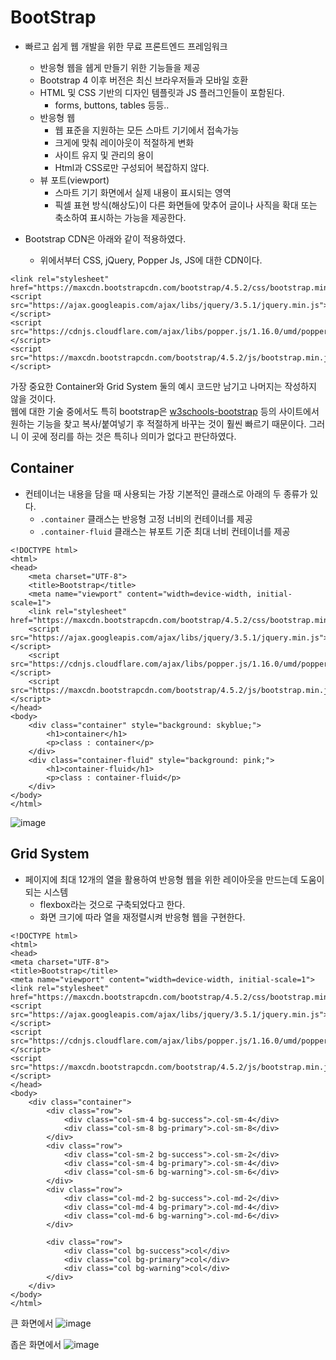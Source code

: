 # BootStrap

+ 빠르고 쉽게 웹 개발을 위한 무료 프론트엔드 프레임워크
  + 반응형 웹을 쉡게 만들기 위한 기능들을 제공
  + Bootstrap 4 이후 버전은 최신 브라우저들과 모바일 호환
  + HTML 및 CSS 기반의 디자인 템플릿과 JS 플러그인들이 포함된다.
    + forms, buttons, tables 등등..
  + 반응형 웹
    + 웹 표준을 지원하는 모든 스마트 기기에서 접속가능
    + 크게에 맞춰 레이아웃이 적절하게 변화
    + 사이트 유지 및 관리의 용이
    + Html과 CSS로만 구성되어 복잡하지 않다.
  + 뷰 포트(viewport)
    + 스마트 기기 화면에서 실제 내용이 표시되는 영역
    + 픽셀 표현 방식(해상도)이 다른 화면들에 맞추어 글이나 사직을 확대 또는 축소하여 표시하는 가능을 제공한다.

+ Bootstrap CDN은 아래와 같이 적용하였다.
  + 위에서부터 CSS, jQuery, Popper Js, JS에 대한 CDN이다.
```
<link rel="stylesheet" href="https://maxcdn.bootstrapcdn.com/bootstrap/4.5.2/css/bootstrap.min.css">
<script src="https://ajax.googleapis.com/ajax/libs/jquery/3.5.1/jquery.min.js"></script>
<script src="https://cdnjs.cloudflare.com/ajax/libs/popper.js/1.16.0/umd/popper.min.js"></script>
<script src="https://maxcdn.bootstrapcdn.com/bootstrap/4.5.2/js/bootstrap.min.js"></script>
```

가장 중요한 Container와 Grid System 둘의 예시 코드만 남기고 나머지는 작성하지 않을 것이다.   
웹에 대한 기술 중에서도 특히 bootstrap은 [w3schools-bootstrap](https://www.w3schools.com/bootstrap/bootstrap_ver.asp) 등의 사이트에서 원하는 기능을 찾고 복사/붙여넣기 후 적절하게 바꾸는 것이 훨씬 빠르기 때문이다. 그러니 이 곳에 정리를 하는 것은 특히나 의미가 없다고 판단하였다.

## Container

+ 컨테이너는 내용을 담을 때 사용되는 가장 기본적인 클래스로 아래의 두 종류가 있다.
  + `.container` 클래스는 반응형 고정 너비의 컨테이너를 제공
  + `.container-fluid` 클래스는 뷰포트 기준 최대 너비 컨테이너를 제공

```
<!DOCTYPE html>
<html>
<head>
	<meta charset="UTF-8">
	<title>Bootstrap</title>
	<meta name="viewport" content="width=device-width, initial-scale=1">
	<link rel="stylesheet" href="https://maxcdn.bootstrapcdn.com/bootstrap/4.5.2/css/bootstrap.min.css">
	<script src="https://ajax.googleapis.com/ajax/libs/jquery/3.5.1/jquery.min.js"></script>
	<script src="https://cdnjs.cloudflare.com/ajax/libs/popper.js/1.16.0/umd/popper.min.js"></script>
	<script src="https://maxcdn.bootstrapcdn.com/bootstrap/4.5.2/js/bootstrap.min.js"></script>
</head>
<body>
	<div class="container" style="background: skyblue;">
		<h1>container</h1>
	  	<p>class : container</p>
	</div>
	<div class="container-fluid" style="background: pink;">
	  	<h1>container-fluid</h1>
	  	<p>class : container-fluid</p>
	</div>
</body>
</html>
```
![image](https://user-images.githubusercontent.com/19484971/178116686-8d055ccc-688c-456c-be3f-f462959a4d40.png)

## Grid System

+ 페이지에 최대 12개의 열을 활용하여 반응형 웹을 위한 레이아웃을 만드는데 도움이 되는 시스템
  + flexbox라는 것으로 구축되었다고 한다.
  + 화면 크기에 따라 열을 재정렬시켜 반응형 웹을 구현한다.

```
<!DOCTYPE html>
<html>
<head>
<meta charset="UTF-8">
<title>Bootstrap</title>
<meta name="viewport" content="width=device-width, initial-scale=1">
<link rel="stylesheet" href="https://maxcdn.bootstrapcdn.com/bootstrap/4.5.2/css/bootstrap.min.css">
<script src="https://ajax.googleapis.com/ajax/libs/jquery/3.5.1/jquery.min.js"></script>
<script src="https://cdnjs.cloudflare.com/ajax/libs/popper.js/1.16.0/umd/popper.min.js"></script>
<script src="https://maxcdn.bootstrapcdn.com/bootstrap/4.5.2/js/bootstrap.min.js"></script>
</head>
<body>
	<div class="container">
		<div class="row">
			<div class="col-sm-4 bg-success">.col-sm-4</div>
			<div class="col-sm-8 bg-primary">.col-sm-8</div>
		</div>
		<div class="row">
			<div class="col-sm-2 bg-success">.col-sm-2</div>
			<div class="col-sm-4 bg-primary">.col-sm-4</div>
			<div class="col-sm-6 bg-warning">.col-sm-6</div>
		</div>
		<div class="row">
			<div class="col-md-2 bg-success">.col-md-2</div>
			<div class="col-md-4 bg-primary">.col-md-4</div>
			<div class="col-md-6 bg-warning">.col-md-6</div>
		</div>

		<div class="row">
			<div class="col bg-success">col</div>
			<div class="col bg-primary">col</div>
			<div class="col bg-warning">col</div>
		</div>
	</div>
</body>
</html>
```
큰 화면에서 
![image](https://user-images.githubusercontent.com/19484971/178117181-3334271d-ba32-4157-8176-a7d181986fc9.png)

좁은 화면에서
![image](https://user-images.githubusercontent.com/19484971/178117204-1b8b13f5-af53-4835-aee4-3524276ee876.png)
